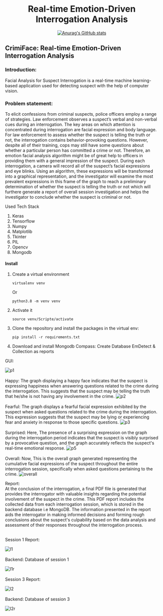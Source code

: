  <div align="center">

# Real-time Emotion-Driven Interrogation Analysis
 [![Anurag's GitHub stats](https://github-readme-stats.vercel.app/api?username=OMDUBEY21)](https://github.com/OMDUBEY21/github-readme-stats) 

</div>

## CrimiFace: Real-time Emotion-Driven Interrogation Analysis

### Introduction:
Facial Analysis for Suspect Interrogation is a real-time machine learning-based application used for detecting suspect with the help of computer vision.

### Problem statement:
To elicit confessions from criminal suspects, police officers employ a range of strategies. Law
enforcement observes a suspect’s verbal and non-verbal cues during an interrogation. The key
areas on which attention is concentrated during interrogation are facial expression and body
language. For law enforcement to assess whether the suspect is telling the truth or not, the
interrogation contains behavior-provoking questions. However, despite all of their training,
cops may still have some questions about whether a particular person has committed a crime
or not. Therefore, an emotion facial analysis algorithm might be of great help to officers in providing
them with a general impression of the suspect. During each interrogation, a camera will record
all of the suspect’s facial expressions and eye blinks. Using an algorithm, these expressions will be transformed
into a graphical representation, and the investigator will examine the most prevalent expressions
in this frame of the graph to reach a preliminary determination of whether the suspect is telling
the truth or not which will furthere generate a report of overall session investigation and helps the
investigator to conclude whether the suspect is criminal or not.

Used Tech Stack
1. Keras
2. Tensorflow
3. Numpy
4. Matplotlib
5. Tkinter
6. PIL
7. Opencv
8. Mongodb

#### Install

1. Create a virtual environment

    `virtualenv venv`

    Or

    `python3.8 -m venv venv`

2. Activate it

    `source venv/Scripte/activate`

3. Clone the repository and install the packages in the virtual env:

    `pip install -r requirements.txt`

4. Download and install Mongodb Compass:
       Create Database EmDetect & Collection as reports
    
GUI:

![p1](https://github.com/OMDUBEY21/Facial_Analysis_for_Suspect_Interrogation/assets/84987833/9d1c2e01-59f2-43dc-a702-fcf5ca6fcd19)
<br>
<br>
Happy: The graph displaying a happy face indicates that the suspect is expressing happiness when answering questions related to the crime during the interrogation. This suggests that the suspect may be telling the truth that he/she is not having any involvement in the crime.
![p2](https://github.com/OMDUBEY21/Facial_Analysis_for_Suspect_Interrogation/assets/84987833/ef7e06d8-c66b-41fb-8be5-8af020405231)
<br>
<br>
Fearful: The graph displays a fearful facial expression exhibited by the suspect when asked questions related to the crime during the interrogation. This expression suggests that the suspect may be lying or experiencing fear and anxiety in response to those specific questions.
![p3](https://github.com/OMDUBEY21/Facial_Analysis_for_Suspect_Interrogation/assets/84987833/eeac3304-bea1-4cf7-9e46-73cedc5bcae6)
<br>
<br>
Surprised: Here, The presence of a surprising expression on the graph during the interrogation period indicates that the suspect is visibly surprised by a provocative question, and the graph accurately reflects the suspect's real-time emotional response. 
![p5](https://github.com/OMDUBEY21/Facial_Analysis_for_Suspect_Interrogation/assets/84987833/ef772395-1f52-4ce1-942d-6618109884ed)
<br>
<br>
Overall: Now, This is the overall graph generated representing the cumulative facial expressions of the suspect throughout the entire interrogation session, specifically when asked questions pertaining to the crime. 
![overall](https://github.com/OMDUBEY21/Facial_Analysis_for_Suspect_Interrogation/assets/84987833/7c7f1a7d-4ba4-4c5f-9127-d755eb924527)


Report:
<br>
At the conclusion of the interrogation, a final PDF file is generated that provides the interrogator with valuable insights regarding the potential involvement of the suspect in the crime. This PDF report includes the collected data from each interrogation session, which is stored in the backend database i.e MongoDB. The information presented in the report aids the interrogator in making informed decisions and forming rough conclusions about the suspect's culpability based on the data analysis and assessment of their responses throughout the interrogation process.
<br>
<br>

   Session 1 Report:
   
   ![l1](https://github.com/OMDUBEY21/Facial_Analysis_for_Suspect_Interrogation/assets/84987833/fb579434-cf33-463a-8d6b-23caf353e059)
   <br>
   <br>
   Backend: Database of session 1
   
   ![l1r](https://github.com/OMDUBEY21/Facial_Analysis_for_Suspect_Interrogation/assets/84987833/306af9db-ea75-484b-97d7-32b1632399ab)
    <br>
    <br>
    Session 3 Report:
    
   ![l2](https://github.com/OMDUBEY21/Facial_Analysis_for_Suspect_Interrogation/assets/84987833/7467c58a-cff8-42c5-83d6-df5cedd959a2)
   <br>
   <br>
   Backend: Database of session 3
   
   ![l2r](https://github.com/OMDUBEY21/Facial_Analysis_for_Suspect_Interrogation/assets/84987833/7ad159aa-fd40-4ff9-9007-810a50f51fc1)    

    
